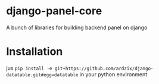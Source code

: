 # django-panel-core
A bunch of libraries for building backend panel on django

# Installation
jus `pip install -e git+https://github.com/ardzix/django-datatable.git#egg=datatable` in your python environment